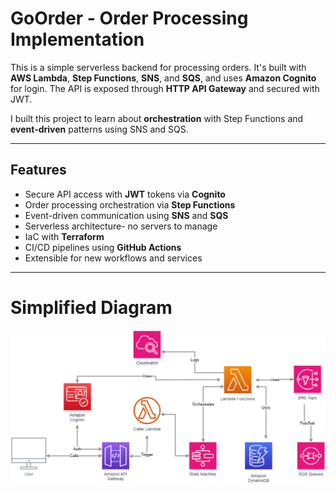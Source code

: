 # GoOrder - Order Processing Implementation

This is a simple serverless backend for processing orders. It's built with **AWS Lambda**, **Step Functions**, **SNS**, and **SQS**, and uses **Amazon Cognito** for login. The API is exposed through **HTTP API Gateway** and secured with JWT.

I built this project to learn about **orchestration** with Step Functions and **event-driven** patterns using SNS and SQS.

---

## Features

- Secure API access with **JWT** tokens via **Cognito**
- Order processing orchestration via **Step Functions**
- Event-driven communication using **SNS** and **SQS**
- Serverless architecture- no servers to manage
- IaC with **Terraform**
- CI/CD pipelines using **GitHub Actions**
- Extensible for new workflows and services

---

# Simplified Diagram

![Architecture Diagram](docs/goorder-diagram.png)
